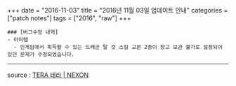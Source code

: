 +++
date = "2016-11-03"
title = "2016년 11월 03일 업데이트 안내"
categories = ["patch notes"]
tags = ["2016", "raw"]
+++

```
### [버그수정 내역]
- 아이템
  - 인게임에서 획득할 수 있는 드래곤 탈 것 스킬 교본 2종이 창고 보관 불가로 설정되어 있던 문제가 수정되었습니다.
```

----

source : [TERA 테라 | NEXON](http://tera.nexon.com/news/update/view.aspx?n4articlesn=)
